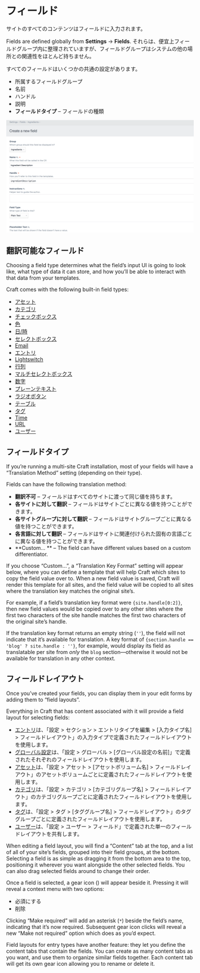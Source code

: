 # フィールド

サイトのすべてのコンテンツはフィールドに入力されます。

Fields are defined globally from **Settings** → **Fields**. それらは、便宜上フィールドグループ内に整理されていますが、フィールドグループはシステムの他の場所との関連性をほとんど持ちません。

すべてのフィールドはいくつかの共通の設定があります。

- 所属するフィールドグループ
- 名前
- ハンドル
- 説明
- **フィールドタイプ** – フィールドの種類

<BrowserShot url="https://mysite.test/admin/settings/fields/new" :link="false" :max-height="500">
<img src="./images/fields-field-settings.png">
</BrowserShot>

## 翻訳可能なフィールド

Choosing a field type determines what the field’s input UI is going to look like, what type of data it can store, and how you’ll be able to interact with that data from your templates.

Craft comes with the following built-in field types:

- [アセット](assets-fields.md)
- [カテゴリ](categories-fields.md)
- [チェックボックス](checkboxes-fields.md)
- [色](color-fields.md)
- [日/時](date-time-fields.md)
- [セレクトボックス](dropdown-fields.md)
- [Email](email-fields.md)
- [エントリ](entries-fields.md)
- [Lightswitch](lightswitch-fields.md)
- [行列](matrix-fields.md)
- [マルチセレクトボックス](multi-select-fields.md)
- [数字](number-fields.md)
- [プレーンテキスト](plain-text-fields.md)
- [ラジオボタン](radio-buttons-fields.md)
- [テーブル](table-fields.md)
- [タグ](tags-fields.md)
- [Time](time-fields.md)
- [URL](url-fields.md)
- [ユーザー](users-fields.md)

## フィールドタイプ

If you’re running a multi-site Craft installation, most of your fields will have a “Translation Method” setting (depending on their type).

Fields can have the following translation method:

- **翻訳不可** – フィールドはすべてのサイトに渡って同じ値を持ちます。
- **各サイトに対して翻訳** – フィールドはサイトごとに異なる値を持つことができます。
- **各サイトグループに対して翻訳** – フィールドはサイトグループごとに異なる値を持つことができます。
- **各言語に対して翻訳** – フィールドはサイトに関連付けられた固有の言語ごとに異なる値を持つことができます。
- **Custom… ** – The field can have different values based on a custom differentiator.

If you choose “Custom…”, a “Translation Key Format” setting will appear below, where you can define a template that will help Craft which sites to copy the field value over to. When a new field value is saved, Craft will render this template for all sites, and the field value will be copied to all sites where the translation key matches the original site’s.

For example, if a field’s translation key format were `{site.handle[0:2]}`, then new field values would be copied over to any other sites where the first two characters of the site handle matches the first two characters of the original site’s handle.

If the translation key format returns an empty string (`''`), the field will not indicate that it’s available for translation. A key format of `{section.handle == 'blog' ? site.handle : ''}`, for example, would display its field as translatable per site from _only_ the `blog` section—otherwise it would not be available for translation in any other context.

## フィールドレイアウト

Once you’ve created your fields, you can display them in your edit forms by adding them to “field layouts”.

Everything in Craft that has content associated with it will provide a field layout for selecting fields:

- [エントリ](entries.md)は、「設定 > セクション > エントリタイプを編集 > [入力タイプ名] > フィールドレイアウト」の入力タイプで定義されたフィールドレイアウトを使用します。
- [グローバル設定](globals.md)は、「設定 > グローバル > [グローバル設定の名前]」で定義されたそれぞれのフィールドレイアウトを使用します。
- [アセット](assets.md)は、「設定 > アセット > [アセットボリューム名] > フィールドレイアウト」のアセットボリュームごとに定義されたフィールドレイアウトを使用します。
- [カテゴリ](categories.md)は、「設定 > カテゴリ > [カテゴリグループ名] > フィールドレイアウト」のカテゴリグループごとに定義されたフィールドレイアウトを使用します。
- [タグ](tags.md)は、「設定 > タグ > [タググループ名] > フィールドレイアウト」のタググループごとに定義されたフィールドレイアウトを使用します。
- [ユーザー](users.md)は、「設定 > ユーザー > フィールド」で定義された単一のフィールドレイアウトを共有します。

When editing a field layout, you will find a “Content” tab at the top, and a list of all of your site’s fields, grouped into their field groups, at the bottom. Selecting a field is as simple as dragging it from the bottom area to the top, positioning it wherever you want alongside the other selected fields. You can also drag selected fields around to change their order.

Once a field is selected, a gear icon (<icon kind="settings" />) will appear beside it. Pressing it will reveal a context menu with two options:

- 必須にする
- 削除

Clicking “Make required” will add an asterisk (`*`) beside the field’s name, indicating that it’s now required. Subsequent gear icon clicks will reveal a new “Make not required” option which does as you’d expect.

Field layouts for entry types have another feature: they let you define the content tabs that contain the fields. You can create as many content tabs as you want, and use them to organize similar fields together. Each content tab will get its own gear icon allowing you to rename or delete it.
